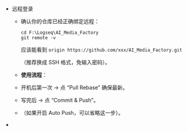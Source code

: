 - 远程登录
	- 确认你的仓库已经正确绑定远程：
	  
	  ```
	  cd F:\Logseq\AI_Media_Factory
	  git remote -v
	  ```
	  
	  应该能看到 `origin https://github.com/xxx/AI_Media_Factory.git`
	  
	  （推荐换成 SSH 格式，免输入密码）。
	- **使用流程**：
	- 开机后第一次 → 点 “Pull Rebase” 确保最新。
	- 写完后 → 点 “Commit & Push”。
	- （如果开启 Auto Push，可以省略这一步）。
-